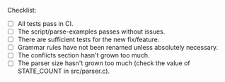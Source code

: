 

Checklist:
- [ ] All tests pass in CI.
- [ ] The script/parse-examples passes without issues.
- [ ] There are sufficient tests for the new fix/feature.
- [ ] Grammar rules have not been renamed unless absolutely necessary.
- [ ] The conflicts section hasn't grown too much.
- [ ] The parser size hasn't grown too much (check the value of STATE_COUNT in src/parser.c).
